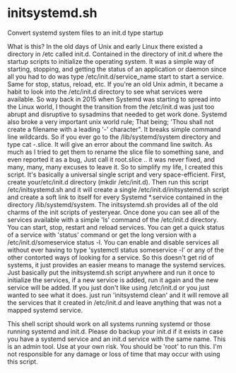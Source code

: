# initsystemd.sh
Convert systemd system files to an init.d type startup

What is this?  In the old days of Unix and early Linux there existed a directory in /etc called init.d.   Contained in the directory of init.d where the startup scripts to initialize the operating system.  It was a simple way of starting, stopping, and getting the status of an application or daemon since all you had to do was type /etc/init.d/service_name start to start a service. Same for stop, status, reload, etc.  If you're an old Unix admin, it became a habit 
to look into the /etc/init.d directory to see what services were available.   So way back in 2015 when Systemd was starting to spread into the Linux world, I thought the transition from the /etc/init.d was just too abrupt and disruptive to sysadmins that needed to get work done.   Systemd also broke a very important unix world rule;  That being; 'Thou shall not create a filename with a leading '-' character".   It breaks simple command line wildcards.   So if you ever go to the /lib/systemd/system directory and type cat -.slice.   It will give an error about the command line switch.   As much as I tried to get them to rename the slice file to something sane, and even reported it as a bug,  Just call it root.slice .. it was never fixed, and many, many, many excuses to leave it.  So to simplify my life,  I created this script.  It's basically a universal single script and very space-efficient.   First, create your/etc/init.d directory (mkdir /etc/init.d). Then run this script /etc/initsystemd.sh and it will create a single /etc/init.d/initsystemd.sh script and create a soft link to itself for every Systemd *.service contained in the directory /lib/systemd/system.  The initsystemd.sh provides all of the old charms of the init scripts of yesteryear.  Once done you can see all of the services available with a simple 'ls' command of the /etc/init.d directory.   You can start, stop, restart and reload services.   You can get a quick status of a service with 'status' command or get the long version with a /etc/init.d/someservice status -l.   You can enable and disable services all without ever having to type 'systemctl status someservice -l' or any of the other contorted ways of looking for a service.  So this doesn't get rid of systems, it just provides an easier means to manage the systemd services.  Just basically put the initsystemd.sh script anywhere and run it once to initialize the services, if a new service is added, run it again and the new service will be added.  If you just don't like using /etc/init.d or you just wanted to see what it does. just run 'initsystemd clean' and it will remove all the services that it created in /etc/init.d and leave anything that was not a mapped systemd service. 

This shell script should work on all systems running systemd or those running systemd and init.d.  Please do backup your init.d if it exists in case you have a systemd service and an init.d service with the same name.  This is an admin tool.  Use at your own risk.  You should be 'root' to run this.  I'm not responsible for any damage or loss of time that may occur with using this script.

